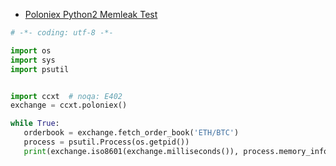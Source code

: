 - [Poloniex Python2 Memleak Test](./examples/py/)


 ```python
 # -*- coding: utf-8 -*-

import os
import sys
import psutil


import ccxt  # noqa: E402
exchange = ccxt.poloniex()

while True:
    orderbook = exchange.fetch_order_book('ETH/BTC')
    process = psutil.Process(os.getpid())
    print(exchange.iso8601(exchange.milliseconds()), process.memory_info()[0])
 
```